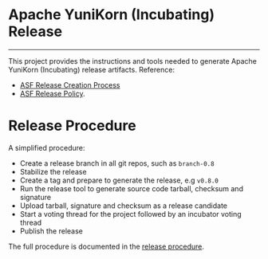 <!--
Licensed to the Apache Software Foundation (ASF) under one or more
contributor license agreements.  See the NOTICE file distributed with
this work for additional information regarding copyright ownership.
The ASF licenses this file to you under the Apache License, Version 2.0
(the "License"); you may not use this file except in compliance with
the License.  You may obtain a copy of the License at

  http://www.apache.org/licenses/LICENSE-2.0

Unless required by applicable law or agreed to in writing, software
distributed under the License is distributed on an "AS IS" BASIS,
WITHOUT WARRANTIES OR CONDITIONS OF ANY KIND, either express or implied.
See the License for the specific language governing permissions and
limitations under the License.
-->

# Apache YuniKorn (Incubating) Release
----
This project provides the instructions and tools needed to generate Apache YuniKorn (Incubating) release artifacts.
Reference:
 - [ASF Release Creation Process](https://infra.apache.org/release-publishing.html)
 - [ASF Release Policy](http://www.apache.org/legal/release-policy.html).

# Release Procedure
A simplified procedure: 
- Create a release branch in all git repos, such as `branch-0.8`
- Stabilize the release
- Create a tag and prepare to generate the release, e.g `v0.8.0`
- Run the release tool to generate source code tarball, checksum and signature
- Upload tarball, signature and checksum as a release candidate
- Start a voting thread for the project followed by an incubator voting thread 
- Publish the release

The full procedure is documented in the [release procedure](https://yunikorn.apache.org/community/release_procedure).
